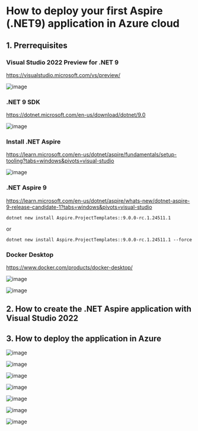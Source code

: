 # How to deploy your first Aspire (.NET9) application in Azure cloud

## 1. Prerrequisites

### Visual Studio 2022 Preview for .NET 9

https://visualstudio.microsoft.com/vs/preview/

![image](https://github.com/user-attachments/assets/c7f8d6c2-29af-4147-8f94-7d6e05ab3a74)

### .NET 9 SDK 

https://dotnet.microsoft.com/en-us/download/dotnet/9.0

![image](https://github.com/user-attachments/assets/4300fcae-135c-43b0-b407-07e701ccb590)

### Install .NET Aspire

https://learn.microsoft.com/en-us/dotnet/aspire/fundamentals/setup-tooling?tabs=windows&pivots=visual-studio

![image](https://github.com/user-attachments/assets/9fd5ee49-7065-4e8e-b206-224e97390641)



### .NET Aspire 9

https://learn.microsoft.com/en-us/dotnet/aspire/whats-new/dotnet-aspire-9-release-candidate-1?tabs=windows&pivots=visual-studio

```
dotnet new install Aspire.ProjectTemplates::9.0.0-rc.1.24511.1
```

or 

```
dotnet new install Aspire.ProjectTemplates::9.0.0-rc.1.24511.1 --force
```

### Docker Desktop

https://www.docker.com/products/docker-desktop/

![image](https://github.com/user-attachments/assets/ce5589c5-d425-4676-b081-4bdec4bf5323)

![image](https://github.com/user-attachments/assets/3518c90e-bd4c-4b50-bd65-30babd4829ba)

## 2. How to create the .NET Aspire application with Visual Studio 2022



## 3. How to deploy the application in Azure

![image](https://github.com/user-attachments/assets/60cc4eb4-b407-4446-9503-6fdff230e8f0)

![image](https://github.com/user-attachments/assets/ce6385fa-0cb7-4e88-b23d-6efdcd43c141)

![image](https://github.com/user-attachments/assets/d0dc9a71-50b0-44a4-8360-13fffbc9bfde)

![image](https://github.com/user-attachments/assets/107f3880-47c3-44a4-a48d-224d052009fe)

![image](https://github.com/user-attachments/assets/fc88c32a-848c-4001-a9ac-88dda01e7ada)

![image](https://github.com/user-attachments/assets/026374e9-f00e-4e1c-9fc4-d6a6b727720b)

![image](https://github.com/user-attachments/assets/5e50a168-c846-4d92-9510-a309b4526c21)


